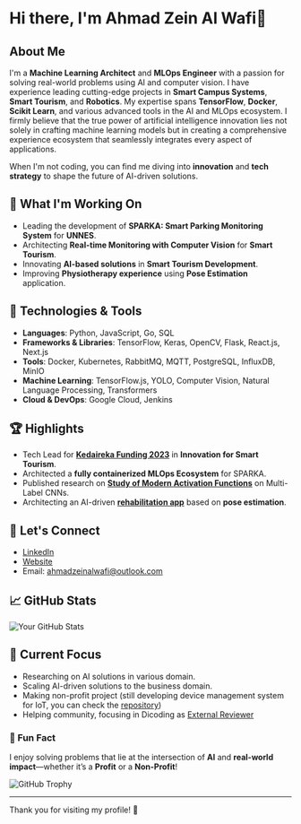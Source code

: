 # Hi there, I'm Ahmad Zein Al Wafi👋

## About Me
I'm a **Machine Learning Architect** and **MLOps Engineer** with a passion for solving real-world problems using AI and computer vision. I have experience leading cutting-edge projects in **Smart Campus Systems**, **Smart Tourism**, and **Robotics**. My expertise spans **TensorFlow**, **Docker**, **Scikit Learn**, and various advanced tools in the AI and MLOps ecosystem. I firmly believe that the true power of artificial intelligence innovation lies not solely in crafting machine learning models but in creating a comprehensive experience ecosystem that seamlessly integrates every aspect of applications.

When I'm not coding, you can find me diving into **innovation** and **tech strategy** to shape the future of AI-driven solutions.

## 🚀 What I'm Working On
- Leading the development of **SPARKA: Smart Parking Monitoring System** for **UNNES**.
- Architecting **Real-time Monitoring with Computer Vision** for **Smart Tourism**.
- Innovating **AI-based solutions** in **Smart Tourism Development**.
- Improving **Physiotherapy experience** using **Pose Estimation** application.

## 🔧 Technologies & Tools
- **Languages**: Python, JavaScript, Go, SQL
- **Frameworks & Libraries**: TensorFlow, Keras, OpenCV, Flask, React.js, Next.js
- **Tools**: Docker, Kubernetes, RabbitMQ, MQTT, PostgreSQL, InfluxDB, MinIO
- **Machine Learning**: TensorFlow.js, YOLO, Computer Vision, Natural Language Processing, Transformers
- **Cloud & DevOps**: Google Cloud, Jenkins

## 🏆 Highlights
- Tech Lead for [**Kedaireka Funding 2023**](https://unnes.ac.id/ikuti-unnes-prigel-mahasiswa-kembangkan-produk-kecerdasan-buatan/#:~:text=Ahmad%20Zein%20Al%20Wafi.) in **Innovation for Smart Tourism**.
- Architected a **fully containerized MLOps Ecosystem** for SPARKA.
- Published research on [**Study of Modern Activation Functions**](https://journal.uad.ac.id/index.php/JITEKI/article/view/29540) on Multi-Label CNNs.
- Architecting an AI-driven [**rehabilitation app**](https://www.journal.sekawan-org.id/index.php/jtim/article/view/415) based on **pose estimation**.

## 📢 Let's Connect
- [LinkedIn](https://www.linkedin.com/in/ahmad-zein-al-wafi)
- [Website](https://ahmadzeinalwafi.github.io)
- Email: [ahmadzeinalwafi@outlook.com](mailto:ahmadzeinalwafi@outlook.com)

## 📈 GitHub Stats
![Your GitHub Stats](https://github-readme-stats.vercel.app/api?username=ahmadzeinalwafi&show_icons=true&theme=radical)

## 🌱 Current Focus
- Researching on AI solutions in various domain.
- Scaling AI-driven solutions to the business domain.
- Making non-profit project (still developing device management system for IoT, you can check the [repository](https://github.com/ahmadzeinalwafi/embbeded-sensor-dms-backend))
- Helping community, focusing in Dicoding as [External Reviewer](https://www.dicoding.com/users/ahmadzeinalwafi/academies)

### 🌟 Fun Fact
I enjoy solving problems that lie at the intersection of **AI** and **real-world impact**—whether it’s a **Profit** or a **Non-Profit**!

<!-- GitHub Trophy -->
![GitHub Trophy](https://github-profile-trophy.vercel.app/?username=ahmadzeinalwafi&theme=radical)

---

Thank you for visiting my profile! 🙌
